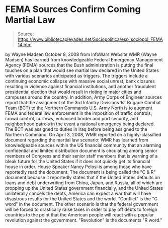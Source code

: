 # FEMA Sources Confirm Coming  Martial Law

> Source: https://www.bibliotecapleyades.net/Sociopolitica/esp_sociopol_FEMA14.htm

by Wayne Madsen
October 8, 2008
from
InfoWars Website
WMR (Wayne Madsen) has learned from
knowledgeable Federal Emergency Management Agency (FEMA)
sources that
the Bush administration is putting the
final touches on a plan that would see martial law declared in the United
States with various scenarios anticipated as triggers.
The triggers include a continuing
economic collapse with massive social unrest, bank closures
resulting in violence against financial institutions, and another fraudulent
presidential election that would result in rioting in major cities and
campuses around the country.
In addition, Army Corps of Engineer sources report that the assignment of
the 3rd Infantry Divisions 1st Brigade Combat Team (BCT) to
the Northern Commands U.S. Army North is to augment FEMA and federal law
enforcement in the imposition of traffic controls, crowd control, curfews,
enhanced border and port security, and neighborhood patrols in the event a
national emergency being declared.
The BCT was assigned to duties in Iraq before
being assigned to the Northern Command.
On April 3, 2008, WMR reported on a highly-classified document regarding the
martial law scenario: WMR has learned from knowledgeable sources within the
US financial community that an alarming confidential and limited
distribution document is circulating among senior members of Congress and
their senior staff members
that
is warning of a bleak future for the United States if it does
not quickly get its financial house in order.
House Speaker Nancy Pelosi is among those
who have reportedly read the document.
The document is being called the "C &
R" document because it reportedly states that if the United States
defaults on loans and debt underwriting from China, Japan, and Russia, all
of which are propping up the United States government financially, and the
United States unilaterally cancels the debts, America can expect a war that
will have disastrous results for the United States and the world.
"Conflict" is the "C word" in the
document.
The other scenario is that the federal
government will be forced to drastically raise taxes in order to pay off
debts to foreign countries to the point that the American people will react
with a popular revolution against the government.
"Revolution" is the documents "R word."

